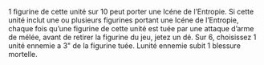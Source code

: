 1 figurine de cette
unité sur 10 peut porter une Icéne de
l’Entropie. Si cette unité inclut une ou
plusieurs figurines portant une Icéne de
l’Entropie, chaque fois qu’une figurine de
cette unité est tuée par une attaque d’arme
de mélée, avant de retirer la figurine du
jeu, jetez un dé. Sur 6, choisissez 1 unité
ennemie a 3" de la figurine tuée. Lunité
ennemie subit 1 blessure mortelle.